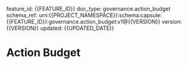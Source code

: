 feature_id: {{FEATURE_ID}}
doc_type: governance.action_budget
schema_ref: urn:{{PROJECT_NAMESPACE}}:schema:capsule:{{FEATURE_ID}}:governance.action_budget:v1@{{VERSION}}
version: {{VERSION}}
updated: {{UPDATED_DATE}}

# Action Budget

<!-- Define budget/timebox for discovery, build, review. Specify non-negotiables. -->

